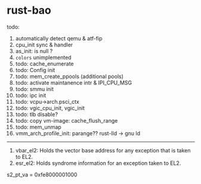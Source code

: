 # rust-bao

todo:
1. automatically detect qemu & atf-fip
2. cpu_init sync & handler
3. as_init: is null ?
5. `colors` unimplemented
7. todo: cache_enumerate
8. todo: Config init
9. todo: mem_create_ppools (additional pools)
10. todo: activate maintanence intr & IPI_CPU_MSG
11. todo: smmu init
12. todo: ipc init
13. todo: vcpu->arch.psci_ctx
14. todo: vgic_cpu_init, vgic_init
15. todo: tlb disable?
16. todo: copy vm-image: cache_flush_range
17. todo: mem_unmap
18. vmm_arch_profile_init: parange??
rust-lld -> gnu ld

--------------------------------------------

1. vbar_el2: Holds the vector base address for any exception that is taken to EL2.
2. esr_el2: Holds syndrome information for an exception taken to EL2.

s2_pt_va = 0xfe8000001000